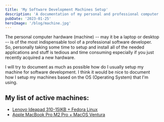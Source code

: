 ```yaml
---
title: 'My Software Development Machines Setup'
description: 'A documentation of my personal and professional computer hardwares.'
pubDate: '2023-01-25'
heroImage: '/blog/machine.jpg'
---
```


The personal computer hardware (machine) -- may it be a laptop or desktop -- is
of the most indispensable tool of a professional software developer. So,
personally taking some time to setup and install all of the needed applications
and stuff is tedious and time consuming especially if you just recently
acquired a new hardware.

I will try to document as much as possible how do I usually setup my machine
for software development. I think it would be nice to document how I setup my
machines based on the OS (Operating System) that I'm using.

## My list of active machines:

- [Lenovo Ideapad 310-15IKB + Fedora Linux](#)
- [Apple MacBook Pro M2 Pro + MacOS Ventura](#)
